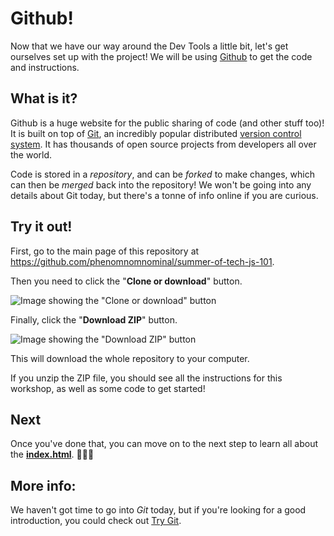 # Github!

Now that we have our way around the Dev Tools a little bit, let's get ourselves set up with the project! We will be using [Github](https://github.com) to get the code and instructions.

## What is it?

Github is a huge website for the public sharing of code (and other stuff too)! It is built on top of [Git](https://git-scm.com/), an incredibly popular distributed [version control system](https://en.wikipedia.org/wiki/Version_control). It has thousands of open source projects from developers all over the world.

Code is stored in a *repository*, and can be *forked* to make changes, which can then be *merged* back into the repository! We won't be going into any details about Git today, but there's a tonne of info online if you are curious.

## Try it out!

First, go to the main page of this repository at https://github.com/phenomnomnominal/summer-of-tech-js-101.

Then you need to click the "**Clone or download**" button.

![Image showing the "Clone or download" button ](../images/clone-or-download.png)

Finally, click the "**Download ZIP**" button.

![Image showing the "Download ZIP" button](../images/download-zip.png)

This will download the whole repository to your computer.

If you unzip the ZIP file, you should see all the instructions for this workshop, as well as some code to get started!

## Next

Once you've done that, you can move on to the next step to learn all about the  [**index.html**](./03%20-%20index.html.md). 👏👏👏

## More info:

We haven't got time to go into *Git* today, but if you're looking for a good introduction, you could check out [Try Git](https://try.github.io/levels/1/challenges/1).
